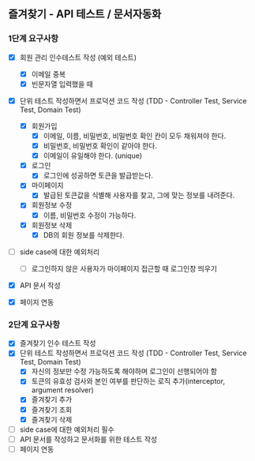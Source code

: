 ## 즐겨찾기 - API 테스트 / 문서자동화

### 1단계 요구사항
- [x] 회원 관리 인수테스트 작성
    (예외 테스트)
    - [x] 이메일 중복
    - [x] 빈문자열 입력했을 때
- [x] 단위 테스트 작성하면서 프로덕션 코드 작성 (TDD - Controller Test, Service Test, Domain Test)
    - [x] 회원가입
        - [x] 이메일, 이름, 비밀번호, 비밀번호 확인 칸이 모두 채워져야 한다.
        - [x] 비밀번호, 비밀번호 확인이 같아야 한다.
        - [x] 이메일이 유일해야 한다. (unique)
    - [x] 로그인
        - [x] 로그인에 성공하면 토큰을 발급받는다.
    - [x] 마이페이지
        - [x] 발급된 토큰값을 식별해 사용자를 찾고, 그에 맞는 정보를 내려준다.
    - [x] 회원정보 수정
        - [x] 이름, 비밀번호 수정이 가능하다.
    - [x] 회원정보 삭제
        - [x] DB의 회원 정보를 삭제한다.
- [ ] side case에 대한 예외처리
    - [ ] 로그인하지 않은 사용자가 마이페이지 접근할 때 로그인창 띄우기
- [x] API 문서 작성
- [x] 페이지 연동


### 2단계 요구사항
- [x] 즐겨찾기 인수 테스트 작성
- [x] 단위 테스트 작성하면서 프로덕션 코드 작성 (TDD - Controller Test, Service Test, Domain Test)
    - [x] 자신의 정보만 수정 가능하도록 해야하며 로그인이 선행되어야 함
    - [x] 토큰의 유효성 검사와 본인 여부를 판단하는 로직 추가(interceptor, argument resolver)
    - [x] 즐겨찾기 추가
    - [x] 즐겨찾기 조회
    - [x] 즐겨찾기 삭제
- [ ] side case에 대한 예외처리 필수
- [ ] API 문서를 작성하고 문서화를 위한 테스트 작성
- [ ] 페이지 연동
